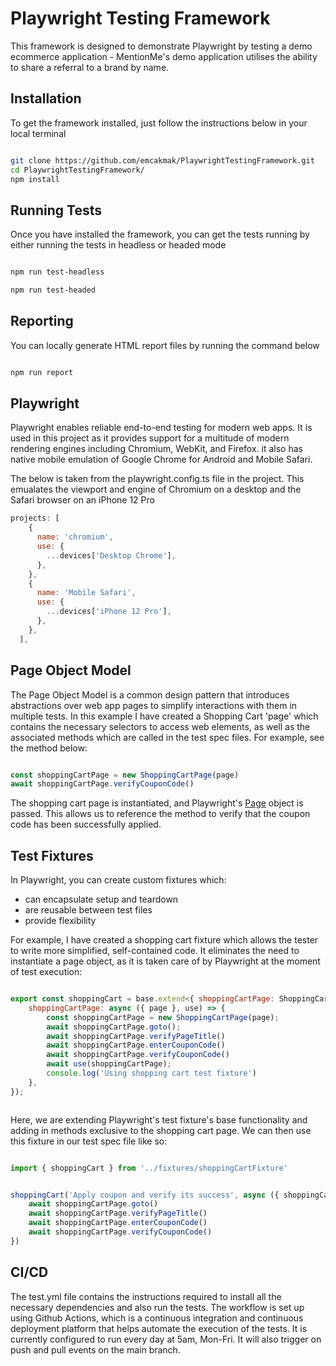 # Playwright Testing Framework
This framework is designed to demonstrate Playwright by testing a demo ecommerce application - MentionMe's demo application utilises the ability to share a referral to a brand by name. 



## Installation
To get the framework installed, just follow the instructions below in your local terminal

```sh

git clone https://github.com/emcakmak/PlaywrightTestingFramework.git
cd PlaywrightTestingFramework/
npm install 

```



## Running Tests
Once you have installed the framework, you can get the tests running by either running the tests in headless or headed mode

```sh

npm run test-headless

npm run test-headed

```



## Reporting
You can locally generate HTML report files by running the command below

```sh

npm run report

```


## Playwright
Playwright enables reliable end-to-end testing for modern web apps. It is used in this project as it provides support for a multitude of modern rendering engines including Chromium, WebKit, and Firefox. it also has native mobile emulation of Google Chrome for Android and Mobile Safari. 

The below is taken from the playwright.config.ts file in the project. This emualates the viewport and engine of Chromium on a desktop and the Safari browser on an iPhone 12 Pro


```js
projects: [
    {
      name: 'chromium',
      use: {
        ...devices['Desktop Chrome'],
      },
    },
    {
      name: 'Mobile Safari',
      use: {
        ...devices['iPhone 12 Pro'],
      },
    },
  ],
```


## Page Object Model
The Page Object Model is a common design pattern that introduces abstractions over web app pages to simplify interactions with them in multiple tests. In this example I have created a Shopping Cart 'page' which contains the necessary selectors to access web elements, as well as the associated methods which are called in the test spec files. For example, see the method below:



```js

const shoppingCartPage = new ShoppingCartPage(page)
await shoppingCartPage.verifyCouponCode()

```

The shopping cart page is instantiated, and Playwright's [Page](https://playwright.dev/docs/test-pom) object is passed. This allows us to reference the method to verify that the coupon code has been successfully applied.




## Test Fixtures
In Playwright, you can create custom fixtures which:
- can encapsulate setup and teardown
- are reusable between test files
- provide flexibility

For example, I have created a shopping cart fixture which allows the tester to write more simplified, self-contained code. It eliminates the need to instantiate a page object, as it is taken care of by Playwright at the moment of test execution:


```js

export const shoppingCart = base.extend<{ shoppingCartPage: ShoppingCartPage }>({
    shoppingCartPage: async ({ page }, use) => {
        const shoppingCartPage = new ShoppingCartPage(page);
        await shoppingCartPage.goto();
        await shoppingCartPage.verifyPageTitle()
        await shoppingCartPage.enterCouponCode()
        await shoppingCartPage.verifyCouponCode()
        await use(shoppingCartPage);
        console.log('Using shopping cart test fixture')
    },
});



```

Here, we are extending Playwright's test fixture's base functionality and adding in methods exclusive to the shopping cart page. We can then use this fixture in our test spec file like so:



```js

import { shoppingCart } from '../fixtures/shoppingCartFixture'


shoppingCart('Apply coupon and verify its success', async ({ shoppingCartPage }) => {
    await shoppingCartPage.goto()
    await shoppingCartPage.verifyPageTitle()
    await shoppingCartPage.enterCouponCode()
    await shoppingCartPage.verifyCouponCode()
})

```

## CI/CD
The test.yml file contains the instructions required to install all the necessary dependencies and also run the tests. The workflow is set up using Github Actions, which is a continuous integration and continuous deployment platform that helps automate the execution of the tests. It is currently configured to run every day at 5am, Mon-Fri. It will also trigger on push and pull events on the main branch.
